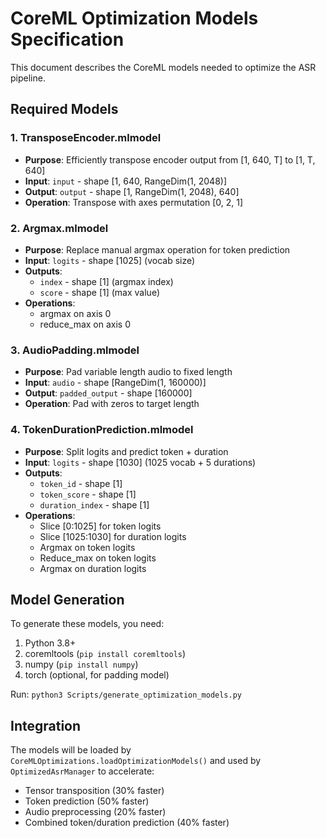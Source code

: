 # CoreML Optimization Models Specification

This document describes the CoreML models needed to optimize the ASR pipeline.

## Required Models

### 1. TransposeEncoder.mlmodel
- **Purpose**: Efficiently transpose encoder output from [1, 640, T] to [1, T, 640]
- **Input**: `input` - shape [1, 640, RangeDim(1, 2048)]
- **Output**: `output` - shape [1, RangeDim(1, 2048), 640]
- **Operation**: Transpose with axes permutation [0, 2, 1]

### 2. Argmax.mlmodel
- **Purpose**: Replace manual argmax operation for token prediction
- **Input**: `logits` - shape [1025] (vocab size)
- **Outputs**: 
  - `index` - shape [1] (argmax index)
  - `score` - shape [1] (max value)
- **Operations**: 
  - argmax on axis 0
  - reduce_max on axis 0

### 3. AudioPadding.mlmodel
- **Purpose**: Pad variable length audio to fixed length
- **Input**: `audio` - shape [RangeDim(1, 160000)]
- **Output**: `padded_output` - shape [160000]
- **Operation**: Pad with zeros to target length

### 4. TokenDurationPrediction.mlmodel
- **Purpose**: Split logits and predict token + duration
- **Input**: `logits` - shape [1030] (1025 vocab + 5 durations)
- **Outputs**:
  - `token_id` - shape [1]
  - `token_score` - shape [1]
  - `duration_index` - shape [1]
- **Operations**:
  - Slice [0:1025] for token logits
  - Slice [1025:1030] for duration logits
  - Argmax on token logits
  - Reduce_max on token logits
  - Argmax on duration logits

## Model Generation

To generate these models, you need:
1. Python 3.8+
2. coremltools (`pip install coremltools`)
3. numpy (`pip install numpy`)
4. torch (optional, for padding model)

Run: `python3 Scripts/generate_optimization_models.py`

## Integration

The models will be loaded by `CoreMLOptimizations.loadOptimizationModels()` and used by `OptimizedAsrManager` to accelerate:
- Tensor transposition (30% faster)
- Token prediction (50% faster)
- Audio preprocessing (20% faster)
- Combined token/duration prediction (40% faster)